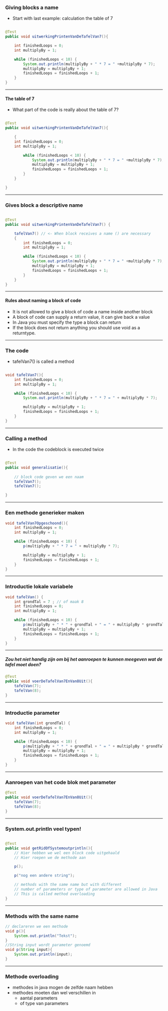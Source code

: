 ### Giving blocks a name

* Start with last example: calculation the table of 7


```java

@Test
public void uitwerkingPrintenVanDeTafelVan7(){

	int finishedLoops = 0;
	int multiplyBy = 1;

	while (finishedLoops < 10) {
		System.out.println(multiplyBy + " * 7 = " +multiplyBy * 7);
		multiplyBy = multiplyBy + 1;
		finishedLoops = finishedLoops + 1;
	}
}
```


---


#### The table of 7

* What part of the code is really about the table of 7?


```java

@Test
public void uitwerkingPrintenVanDeTafelVan7(){

	{
	int finishedLoops = 0;
	int multiplyBy = 1;

		while (finishedLoops < 10) {
			System.out.println(multiplyBy + " * 7 = " +multiplyBy * 7);
			multiplyBy = multiplyBy + 1;
			finishedLoops = finishedLoops + 1;
		}
	}

}
```



---


### Gives block a descriptive name

```java

@Test
public void uitwerkingPrintenVanDeTafelVan7() {

	tafelVan7() // <- When block receives a name () are necessary
	{
		int finishedLoops = 0;
		int multiplyBy = 1;

		while (finishedLoops < 10) {
			System.out.println(multiplyBy + " * 7 = " +multiplyBy * 7);
			multiplyBy = multiplyBy + 1;
			finishedLoops = finishedLoops + 1;
		}
	}
}
```


---


#### Rules about naming a block of code

* It is not allowed to give a block of code a name inside another block
* A block of code can supply a return value, it can give back a value
* In Java you must specify the type a block can return
* If the block does not return anything you should use void as a returntype.


---


### The code

* tafelVan7() is called a method

```java

void tafelVan7(){
	int finishedLoops = 0;
	int multiplyBy = 1;

	while (finishedLoops < 10) {
		System.out.println(multiplyBy + " * 7 = " + multiplyBy * 7);

		multiplyBy = multiplyBy + 1;
		finishedLoops = finishedLoops + 1;
	}
}
```

---


### Calling a method

* In the code the codeblock is executed twice

```java

@Test
public void generalisatie(){
	
	// block code geven we een naam
	tafelVan7();
	tafelVan7();

}
```



---


### Een methode generieker maken

```java
void tafelVan7Opgeschoond(){
	int finishedLoops = 0;
	int multiplyBy = 1;

	while (finishedLoops < 10) {
		p(multiplyBy + " * 7 = " + multiplyBy * 7);

		multiplyBy = multiplyBy + 1;
		finishedLoops = finishedLoops + 1;
	}
}
```


---

### Introductie lokale variabele

```java
void tafelVan() {
	int grondTal = 7 ; // of maak 8
	int finishedLoops = 0;
	int multiplyBy = 1;

	while (finishedLoops < 10) {
		p(multiplyBy + " * " + grondTal + " = " + multiplyBy * grondTal);
		multiplyBy = multiplyBy + 1;
		finishedLoops = finishedLoops + 1;
	}
}
```


---

##### Zou het niet handig zijn om bij het aanroepen te kunnen meegeven wat de tafel moet doen?

```java
@Test
public void voerDeTafelVan7EnVan8Uit(){
	tafelVan(7);
	tafelVan(8);
}
```


---

### Introductie parameter

```java
void tafelVan(int grondTal) {
	int finishedLoops = 0;
	int multiplyBy = 1;

	while (finishedLoops < 10) {
		p(multiplyBy + " * " + grondTal + " = " + multiplyBy * grondTal);
		multiplyBy = multiplyBy + 1;
		finishedLoops = finishedLoops + 1;
	}
}
```


---


### Aanroepen van het code blok met parameter

```java
@Test
public void voerDeTafelVan7EnVan8Uit(){
	tafelVan(7);
	tafelVan(8);
}
```


---


### System.out.println veel typen!

```java

@Test
public void getRidOfSystemoutprintln(){
	// Hier hebben we wel een block code uitgehaald
	// Hier roepen we de methode aan

	p();

	p("nog een andere string");

	// methods with the same name but with different
	// number of parameters or type of parameter are allowed in Java
	// This is called method overloading
}
```

---


### Methods with the same name

```java 
// declareren we een methode
void p(){
	System.out.println("Tekst");
}
//String input wordt parameter genoemd
void p(String input){
	System.out.println(input);
}
```


---


### Methode overloading


* methodes in java mogen de zelfde naam hebben
* methodes moeten dan wel verschillen in
  * aantal parameters
  * of type van parameters


